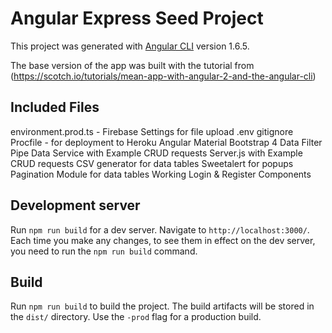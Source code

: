 # Angular Express Seed Project

This project was generated with [Angular CLI](https://github.com/angular/angular-cli) version 1.6.5.

The base version of the app was built with the tutorial from (https://scotch.io/tutorials/mean-app-with-angular-2-and-the-angular-cli)

## Included Files
environment.prod.ts - Firebase Settings for file upload
.env
gitignore
Procfile - for deployment to Heroku
Angular Material
Bootstrap 4
Data Filter Pipe
Data Service with Example CRUD requests
Server.js with Example CRUD requests
CSV generator for data tables
Sweetalert for popups
Pagination Module for data tables
Working Login & Register Components

## Development server

Run `npm run build` for a dev server. Navigate to `http://localhost:3000/`.
Each time you make any changes, to see them in effect on the dev server, you need to run the `npm run build` command.

## Build

Run `npm run build` to build the project. The build artifacts will be stored in the `dist/` directory. Use the `-prod` flag for a production build.
